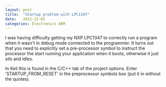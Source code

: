 ```yaml
---
layout: post
title:  "Startup problem with LPC1347"
date:   2012-12-02
categories: Electronics ARM
---
```


I was having difficulty getting my NXP LPC1347 to correctly run a program when it wasn't in debug mode connected to the programmer. It turns out that you need to explicitly set a pre-processor symbol to instruct the processor the start running your application when it boots, otherwise it just sits and idles.

In Keil this is found in the C/C++ tab of the project options. Enter 'STARTUP_FROM_RESET' in the preprocessor symbols box (put it in without the quotes).